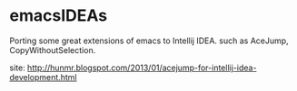 emacsIDEAs
==========

Porting some great extensions of emacs to Intellij IDEA. such as AceJump, CopyWithoutSelection.



site: http://hunmr.blogspot.com/2013/01/acejump-for-intellij-idea-development.html
